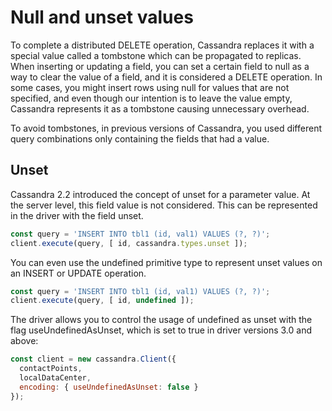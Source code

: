 # Null and unset values

To complete a distributed DELETE operation, Cassandra replaces it with a special value called a tombstone which can be propagated to replicas. When inserting or updating a field, you can set a certain field to null as a way to clear the value of a field, and it is considered a DELETE operation. In some cases, you might insert rows using null for values that are not specified, and even though our intention is to leave the value empty, Cassandra represents it as a tombstone causing unnecessary overhead.

To avoid tombstones, in previous versions of Cassandra, you used different query combinations only containing the fields that had a value.

## Unset 

Cassandra 2.2 introduced the concept of unset for a parameter value. At the server level, this field value is not considered. This can be represented in the driver with the field unset.

```javascript
const query = 'INSERT INTO tbl1 (id, val1) VALUES (?, ?)';
client.execute(query, [ id, cassandra.types.unset ]);
```

You can even use the undefined primitive type to represent unset values on an INSERT or UPDATE operation.

```javascript
const query = 'INSERT INTO tbl1 (id, val1) VALUES (?, ?)';
client.execute(query, [ id, undefined ]);
```

The driver allows you to control the usage of undefined as unset with the flag useUndefinedAsUnset, which is set to true
in driver versions 3.0 and above:

```javascript
const client = new cassandra.Client({
  contactPoints,
  localDataCenter,
  encoding: { useUndefinedAsUnset: false } 
});
```
